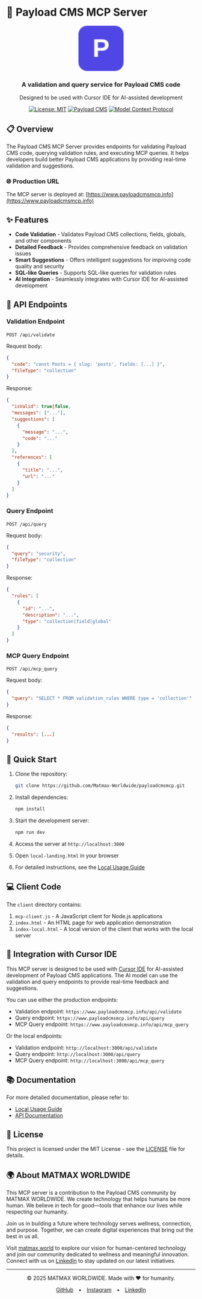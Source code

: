 # 🚀 Payload CMS MCP Server

<div align="center">
  <img src="public/favicon.svg" alt="Payload CMS MCP Server Logo" width="120" height="120">
  <h3>A validation and query service for Payload CMS code</h3>
  <p>Designed to be used with Cursor IDE for AI-assisted development</p>

  [![License: MIT](https://img.shields.io/badge/License-MIT-blue.svg)](https://opensource.org/licenses/MIT)
  [![Payload CMS](https://img.shields.io/badge/Payload%20CMS-3.0-brightgreen)](https://payloadcms.com)
  [![Model Context Protocol](https://img.shields.io/badge/MCP-Enabled-5046e5)](https://modelcontextprotocol.ai)
</div>

## 📋 Overview

The Payload CMS MCP Server provides endpoints for validating Payload CMS code, querying validation rules, and executing MCP queries. It helps developers build better Payload CMS applications by providing real-time validation and suggestions.

### 🌐 Production URL

The MCP server is deployed at: [https://www.payloadcmsmcp.info](https://www.payloadcmsmcp.info)

## ✨ Features

- **Code Validation** - Validates Payload CMS collections, fields, globals, and other components
- **Detailed Feedback** - Provides comprehensive feedback on validation issues
- **Smart Suggestions** - Offers intelligent suggestions for improving code quality and security
- **SQL-like Queries** - Supports SQL-like queries for validation rules
- **AI Integration** - Seamlessly integrates with Cursor IDE for AI-assisted development

## 🔌 API Endpoints

### Validation Endpoint

```
POST /api/validate
```

Request body:
```json
{
  "code": "const Posts = { slug: 'posts', fields: [...] }",
  "fileType": "collection"
}
```

Response:
```json
{
  "isValid": true|false,
  "messages": ["..."],
  "suggestions": [
    {
      "message": "...",
      "code": "..."
    }
  ],
  "references": [
    {
      "title": "...",
      "url": "..."
    }
  ]
}
```

### Query Endpoint

```
POST /api/query
```

Request body:
```json
{
  "query": "security",
  "fileType": "collection"
}
```

Response:
```json
{
  "rules": [
    {
      "id": "...",
      "description": "...",
      "type": "collection|field|global"
    }
  ]
}
```

### MCP Query Endpoint

```
POST /api/mcp_query
```

Request body:
```json
{
  "query": "SELECT * FROM validation_rules WHERE type = 'collection'"
}
```

Response:
```json
{
  "results": [...]
}
```

## 🚀 Quick Start

1. Clone the repository:
   ```bash
   git clone https://github.com/Matmax-Worldwide/payloadcmsmcp.git
   ```

2. Install dependencies:
   ```bash
   npm install
   ```

3. Start the development server:
   ```bash
   npm run dev
   ```

4. Access the server at `http://localhost:3000`

5. Open `local-landing.html` in your browser

6. For detailed instructions, see the [Local Usage Guide](LOCAL_USAGE.md)

## 💻 Client Code

The `client` directory contains:

1. `mcp-client.js` - A JavaScript client for Node.js applications
2. `index.html` - An HTML page for web application demonstration
3. `index-local.html` - A local version of the client that works with the local server

## 🔗 Integration with Cursor IDE

This MCP server is designed to be used with [Cursor IDE](https://cursor.sh) for AI-assisted development of Payload CMS applications. The AI model can use the validation and query endpoints to provide real-time feedback and suggestions.

You can use either the production endpoints:

- Validation endpoint: `https://www.payloadcmsmcp.info/api/validate`
- Query endpoint: `https://www.payloadcmsmcp.info/api/query`
- MCP Query endpoint: `https://www.payloadcmsmcp.info/api/mcp_query`

Or the local endpoints:

- Validation endpoint: `http://localhost:3000/api/validate`
- Query endpoint: `http://localhost:3000/api/query`
- MCP Query endpoint: `http://localhost:3000/api/mcp_query`

## 📚 Documentation

For more detailed documentation, please refer to:

- [Local Usage Guide](LOCAL_USAGE.md)
- [API Documentation](SUMMARY.md)

## 📄 License

This project is licensed under the MIT License - see the [LICENSE](LICENSE) file for details.

## 🌍 About MATMAX WORLDWIDE

This MCP server is a contribution to the Payload CMS community by MATMAX WORLDWIDE. We create technology that helps humans be more human. We believe in tech for good—tools that enhance our lives while respecting our humanity.

Join us in building a future where technology serves wellness, connection, and purpose. Together, we can create digital experiences that bring out the best in us all.

Visit [matmax.world](https://matmax.world) to explore our vision for human-centered technology and join our community dedicated to wellness and meaningful innovation. Connect with us on [LinkedIn](https://www.linkedin.com/company/the-wellness-brand) to stay updated on our latest initiatives.

---

<div align="center">
  <p>© 2025 MATMAX WORLDWIDE. Made with ❤️ for humanity.</p>
  <div style="margin-top: 10px;">
    <a href="https://github.com/Matmax-Worldwide" target="_blank" style="margin: 0 10px;">GitHub</a> •
    <a href="https://instagram.com/matmaxyoga" target="_blank" style="margin: 0 10px;">Instagram</a> •
    <a href="https://www.linkedin.com/company/the-wellness-brand" target="_blank" style="margin: 0 10px;">LinkedIn</a>
  </div>
</div>
